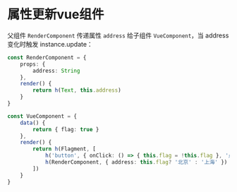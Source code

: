 # 属性更新vue组件
父组件 `RenderComponent` 传递属性 `address` 给子组件 `VueComponent`，当 address 变化时触发 instance.update：
```ts
const RenderComponent = {
    props: {
        address: String
    },
    render() {
        return h(Text, this.address)
    }
}

const VueComponent = {
    data() {
        return { flag: true }
    },
    render() {
        return h(Flagment, [
            h('button', { onClick: () => { this.flag = !this.flag }, '点我切换flag值' }),
            h(RenderComponent, { address: this.flag? '北京' : '上海' })
        ])
    }
}
```